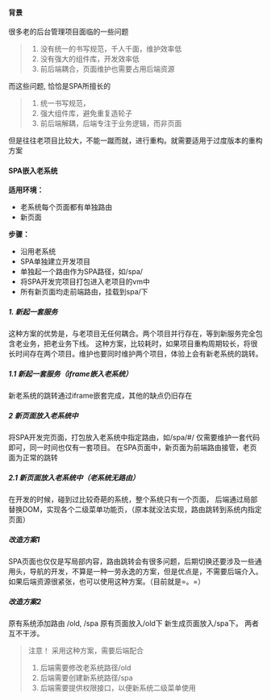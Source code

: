 #### 背景
很多老的后台管理项目面临的一些问题
> 1. 没有统一的书写规范，千人千面，维护效率低
> 2. 没有强大的组件库，开发效率低
> 3. 前后端耦合，页面维护也需要占用后端资源

而这些问题, 恰恰是SPA所擅长的
> 1. 统一书写规范，
> 2. 强大组件库，避免重复造轮子
> 3. 前后端解耦，后端专注于业务逻辑，而非页面

但是往往老项目比较大，不能一蹴而就，进行重构。就需要适用于过度版本的重构方案

#### SPA嵌入老系统
**适用环境：**
* 老系统每个页面都有单独路由
* 新页面

**步骤：**
* 沿用老系统
* SPA单独建立开发项目
* 单独起一个路由作为SPA路径，如/spa/
* 将SPA开发完项目打包进入老项目的vm中
* 所有新页面均走前端路由，挂载到spa/下



##### 1. 新起一套服务
这种方案的优势是，与老项目无任何耦合。两个项目并行存在，等到新服务完全包含老业务，把老业务下线。
这种方案，比较耗时，如果项目重构周期较长，将很长时间存在两个项目。维护也要同时维护两个项目，体验上会有新老系统的跳转。

##### 1.1 新起一套服务（iframe嵌入老系统）
新老系统的跳转通过iframe嵌套完成，其他的缺点仍旧存在

##### 2 新页面放入老系统中
将SPA开发完页面，打包放入老系统中指定路由，如/spa/#/
仅需要维护一套代码即可，同一时间也仅有一套项目。
在SPA页面中，新页面为前端路由接管，老页面为正常的跳转

##### 2.1 新页面放入老系统中（老系统无路由）
在开发的时候，碰到过比较奇葩的系统，整个系统只有一个页面，
后端通过局部替换DOM，实现各个二级菜单功能页，（原本就没法实现，路由跳转到系统内指定页面）

##### 改造方案1
SPA页面也仅仅是写局部内容，路由跳转会有很多问题，后期切换还要涉及一些通用头，导航的开发，不算是一种一劳永逸的方案，但是优点是，不需要后端介入。如果后端资源很紧张，也可以使用这种方案。（目前就是=。=）
##### 改造方案2
原有系统添加路由 /old, /spa 原有页面放入/old下
新生成页面放入/spa下。 两者互不干涉。
> 注意！ 采用这种方案，需要后端配合
> 1. 后端需要修改老系统路径/old
> 2. 后端需要创建新系统路径/spa
> 3. 后端需要提供权限接口，以便新系统二级菜单使用





